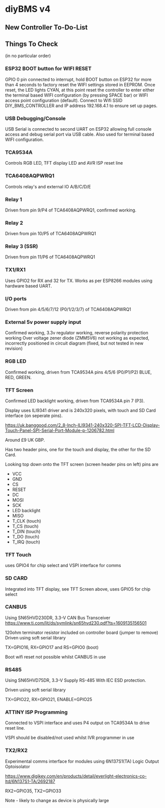 # diyBMS v4
## New Controller To-Do-List

## Things To Check

(in no particular order)

### ESP32 BOOT button for WIFI RESET

GPIO 0 pin connected to interrupt, hold BOOT button on ESP32 for more than 4 seconds to factory reset the WIFI settings stored in EEPROM.
Once reset, the LED lights CYAN, at this point reset the controller to enter either the terminal based WIFI configuration (by pressing 
SPACE bar) or WIFI access point configuration (default).  Connect to Wifi SSID DIY_BMS_CONTROLLER and IP address 192.168.4.1 to ensure
set up pages.

### USB Debugging/Console

USB Serial is connected to second UART on ESP32 allowing full console access and debug serial port via USB cable.
Also used for terminal based WIFI configuration.

### TCA9534A
Controls RGB LED, TFT display LED and AVR ISP reset line

### TCA6408AQPWRQ1
Controls relay's and external IO A/B/C/D/E

### Relay 1
Driven from pin 9/P4 of TCA6408AQPWRQ1, confirmed working.

### Relay 2
Driven from pin 10/P5 of TCA6408AQPWRQ1

### Relay 3 (SSR)
Driven from pin 11/P6 of TCA6408AQPWRQ1

### TX1/RX1
Uses GPIO2 for RX and 32 for TX.  Works as per ESP8266 modules using hardware based UART.

### I/O ports
Driven from pin 4/5/6/7/12 (P0/1/2/3/7) of TCA6408AQPWRQ1

### External 5v power supply input
Confirmed working, 3.3v regulator working, reverse polarity protection working
Over voltage zener diode (ZMM5V6) not working as expected, incorrectly positioned in circuit diagram (fixed, but not tested in new revision)

### RGB LED
Confirmed working, driven from TCA9534A pins 4/5/6 (P0/P1/P2) BLUE, RED, GREEN.

### TFT Screen
Confirmed LED backlight working, driven from TCA9534A pin 7 (P3).

Display uses ILI9341 driver and is 240x320 pixels, with touch and SD Card interface (on seperate pins).

https://uk.banggood.com/2_8-Inch-ILI9341-240x320-SPI-TFT-LCD-Display-Touch-Panel-SPI-Serial-Port-Module-p-1206782.html

Around £9 UK GBP.

Has two header pins, one for the touch and display, the other for the SD Card.

Looking top down onto the TFT screen (screen header pins on left) pins are

* VCC
* GND
* CS
* RESET
* DC
* MOSI
* SCK
* LED backlight
* MISO
* T_CLK (touch)
* T_CS (touch)
* T_DIN (touch)
* T_DO (touch)
* T_IRQ (touch)

### TFT Touch

uses GPIO4 for chip select and VSPI interface for comms

### SD CARD

Integrated into TFT display, see TFT Screen above, uses GPIO5 for chip select

### CANBUS

Using SN65HVD230DR, 3.3-V CAN Bus Transceiver
https://www.ti.com/lit/ds/symlink/sn65hvd230.pdf?ts=1609135156501

120ohm terminator resistor included on controller board (jumper to remove)
Driven using soft serial library

TX=GPIO16, RX=GPIO17 and RS=GPIO0 (boot)

Boot wifi reset not possible whilst CANBUS in use

### RS485

Using SN65HVD75DR,  3.3-V Supply RS-485 With IEC ESD protection.

Driven using soft serial library

TX=GPIO22, RX=GPIO21, ENABLE=GPIO25

### ATTINY ISP Programming

Connected to VSPI interface and uses P4 output on  TCA9534A to drive reset line.

VSPI should be disabled/not used whilst IVR programmer in use

### TX2/RX2 
Experimental comms interface for modules using 6N137S1(TA) Logic Output Optoisolator

https://www.digikey.com/en/products/detail/everlight-electronics-co-ltd/6N137S1-TA/2692187

RX2=GPIO35, TX2=GPIO33

Note - likely to change as device is physically large